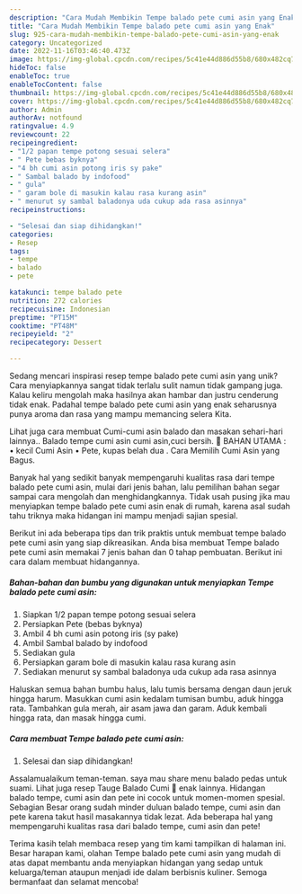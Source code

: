 ```yaml
---
description: "Cara Mudah Membikin Tempe balado pete cumi asin yang Enak"
title: "Cara Mudah Membikin Tempe balado pete cumi asin yang Enak"
slug: 925-cara-mudah-membikin-tempe-balado-pete-cumi-asin-yang-enak
category: Uncategorized
date: 2022-11-16T03:46:40.473Z
image: https://img-global.cpcdn.com/recipes/5c41e44d886d55b8/680x482cq70/tempe-balado-pete-cumi-asin-foto-resep-utama.jpg
hideToc: false
enableToc: true
enableTocContent: false
thumbnail: https://img-global.cpcdn.com/recipes/5c41e44d886d55b8/680x482cq70/tempe-balado-pete-cumi-asin-foto-resep-utama.jpg
cover: https://img-global.cpcdn.com/recipes/5c41e44d886d55b8/680x482cq70/tempe-balado-pete-cumi-asin-foto-resep-utama.jpg
author: Admin
authorAv: notfound
ratingvalue: 4.9
reviewcount: 22
recipeingredient:
- "1/2 papan tempe potong sesuai selera"
- " Pete bebas byknya"
- "4 bh cumi asin potong iris sy pake"
- " Sambal balado by indofood"
- " gula"
- " garam bole di masukin kalau rasa kurang asin"
- " menurut sy sambal baladonya uda cukup ada rasa asinnya"
recipeinstructions:

- "Selesai dan siap dihidangkan!"
categories:
- Resep
tags:
- tempe
- balado
- pete

katakunci: tempe balado pete 
nutrition: 272 calories
recipecuisine: Indonesian
preptime: "PT15M"
cooktime: "PT48M"
recipeyield: "2"
recipecategory: Dessert

---
```





Sedang mencari inspirasi resep tempe balado pete cumi asin yang unik? Cara menyiapkannya sangat tidak terlalu sulit namun tidak gampang juga. Kalau keliru mengolah maka hasilnya akan hambar dan justru cenderung tidak enak. Padahal tempe balado pete cumi asin yang enak seharusnya punya aroma dan rasa yang mampu memancing selera Kita.





Lihat juga cara membuat Cumi-cumi asin balado dan masakan sehari-hari lainnya.. Balado tempe cumi asin cumi asin,cuci bersih. 🦑 BAHAN UTAMA : • kecil Cumi Asin • Pete, kupas belah dua . Cara Memilih Cumi Asin yang Bagus.

Banyak hal yang sedikit banyak mempengaruhi kualitas rasa dari tempe balado pete cumi asin, mulai dari jenis bahan, lalu pemilihan bahan segar sampai cara mengolah dan menghidangkannya. Tidak usah pusing jika mau menyiapkan tempe balado pete cumi asin enak di rumah, karena asal sudah tahu triknya maka hidangan ini mampu menjadi sajian spesial.






Berikut ini ada beberapa tips dan trik praktis untuk membuat tempe balado pete cumi asin yang siap dikreasikan. Anda bisa membuat Tempe balado pete cumi asin memakai 7 jenis bahan dan 0 tahap pembuatan. Berikut ini cara dalam membuat hidangannya.

<!--inarticleads1-->

##### Bahan-bahan dan bumbu yang digunakan untuk menyiapkan Tempe balado pete cumi asin:

1. Siapkan 1/2 papan tempe potong sesuai selera
1. Persiapkan  Pete (bebas byknya)
1. Ambil 4 bh cumi asin potong iris (sy pake)
1. Ambil  Sambal balado by indofood
1. Sediakan  gula
1. Persiapkan  garam bole di masukin kalau rasa kurang asin
1. Sediakan  menurut sy sambal baladonya uda cukup ada rasa asinnya


Haluskan semua bahan bumbu halus, lalu tumis bersama dengan daun jeruk hingga harum. Masukkan cumi asin kedalam tumisan bumbu, aduk hingga rata. Tambahkan gula merah, air asam jawa dan garam. Aduk kembali hingga rata, dan masak hingga cumi. 

<!--inarticleads2-->

##### Cara membuat Tempe balado pete cumi asin:


1. Selesai dan siap dihidangkan!

Assalamualaikum teman-teman. saya mau share menu balado pedas untuk suami. Lihat juga resep Tauge Balado Cumi 🦑 enak lainnya. Hidangan balado tempe, cumi asin dan pete ini cocok untuk momen-momen spesial. Sebagian Besar orang sudah minder duluan balado tempe, cumi asin dan pete karena takut hasil masakannya tidak lezat. Ada beberapa hal yang mempengaruhi kualitas rasa dari balado tempe, cumi asin dan pete! 

Terima kasih telah membaca resep yang tim kami tampilkan di halaman ini. Besar harapan kami, olahan Tempe balado pete cumi asin yang mudah di atas dapat membantu anda menyiapkan hidangan yang sedap untuk keluarga/teman ataupun menjadi ide dalam berbisnis kuliner. Semoga bermanfaat dan selamat mencoba!
